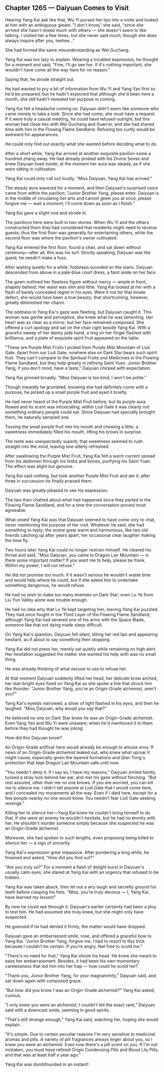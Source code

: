## Chapter 1265 — Daiyuan Comes to Visit

Hearing Yang Kai ask like that, Wu Yi pursed her lips into a smile and looked at him with an ambiguous gleam. "I don't know,"
she said, "since she arrived she hasn't mixed much with others — she doesn't seem to like talking. I visited her a few times, but she never said much; though she does always inquire after you, teehee..."

She had formed the same misunderstanding as Wei Guchang.

Yang Kai was too lazy to explain. Wearing a troubled expression, he thought for a moment and said, "Fine, I'll go see her. If it's nothing important, she wouldn't have come all the way here for no reason."

Saying that, he strode straight out.

He had wanted to pry a bit of information from Wu Yi and Yang Yan first so he'd be prepared, but he hadn't expected that although she'd been here a month, she still hadn't revealed her purpose in coming.

Yang Kai felt a headache coming on. Daiyuan didn't seem like someone who came merely to take a look. Since she had come, she must have a request. If it were truly a casual meeting, he could have refused outright, but this woman had close ties with Wei Guchang and Xuan'er, and she had shared time with him in the Flowing Flame Sandland. Refusing too curtly would be awkward for appearances.

He could only find out exactly what she wanted before deciding what to do.

After a short while, Yang Kai arrived at another exquisite pavilion some a hundred zhang away. He had already probed with his Divine Sense and knew Daiyuan lived inside; at the moment her aura was steady, as if she were sitting in cultivation.

Yang Kai could only call out loudly, "Miss Daiyuan, Yang Kai has arrived."

The steady aura wavered for a moment, and then Daiyuan's surprised voice came from within the pavilion: "Junior Brother Yang, please enter. Daiyuan is in the middle of circulating her arts and cannot greet you at once, please forgive me — wait a moment; I'll come down as soon as I finish."

Yang Kai gave a slight nod and strode in.

The pavilions here were built in two stories. When Wu Yi and the others constructed them they had considered that residents might need to receive guests; thus the first floor was generally for entertaining others, while the second floor was where the pavilion's owner cultivated.

Yang Kai entered the first floor, found a chair, and sat down without ceremony—after all, this was his turf. Strictly speaking, Daiyuan was the guest; he needn't make a fuss.

After waiting quietly for a while, footsteps sounded on the stairs. Daiyuan descended from above in a pale-blue court dress, a faint smile on her face.

The gown outlined her flawless figure without mercy — ample in front, shapely behind. Her waist was slim and lithe. Yang Kai looked at her with a flash of barely concealed regret in his eyes. Were it not for that innate defect, she would have been a true beauty; that shortcoming, however, greatly diminished her charm.

The oddness in Yang Kai's gaze was fleeting, but Daiyuan caught it. This woman was gentle and perceptive; she knew what he was lamenting. Her heart was as clear as a mirror, but her face remained composed. She offered a curt apology and sat on the chair right beside Yang Kai. With a graceful sweep of her dainty jade hand, a ring on her finger flashed with brilliance, and a plate of exquisite spirit fruit appeared on the table.

"These are Purple Mist Fruits I picked from Purple Mist Mountain of Liuli Gate. Apart from our Liuli Gate, nowhere else on Dark Star bears such spirit fruit. They can't compare to the Spiritual Fruits and Medicines in the Flowing Flame Sandland, but they help greatly in refining Saint Yuan. Junior Brother Yang, if you don't mind, have a taste," Daiyuan chirped with expectation.

Yang Kai grinned broadly. "Miss Daiyuan is too kind; I won't be polite."

Though inwardly he grumbled, knowing she had definitely come with a purpose, he picked up a small purple fruit and eyed it briefly.

He had never heard of the Purple Mist Fruit before, but its purple aura flowed and its scent was intoxicating; within Liuli Gate it was clearly not something ordinary people could eat. Since Daiyuan had specially brought them, he naturally sampled one.

Tossing the small purple fruit into his mouth and chewing a little, a sweetness immediately filled his mouth, lifting his brows in surprise.

The taste was unexpectedly superb; that sweetness seemed to rush straight into the mind, leaving one utterly refreshed.

After swallowing the Purple Mist Fruit, Yang Kai felt a warm current spread from his abdomen through his limbs and bones, purifying his Saint Yuan. The effect was slight but genuine.

Yang Kai said nothing, but took another Purple Mist Fruit and ate it; after three in succession he finally praised them.

Daiyuan was greatly pleased to see his expression.

The two then chatted about what had happened since they parted in the Flowing Flame Sandland, and for a time the conversation proved most agreeable.

What vexed Yang Kai was that Daiyuan seemed to have come only to chat, never mentioning the purpose of her visit. Whatever he said, she had something to reply; the scene grew warm and harmonious, like two old friends catching up after years apart, her occasional clear laughter making the time fly.

Two hours later Yang Kai could no longer restrain himself. He cleared his throat and said, "Miss Daiyuan, you came to Dragon Lair Mountain — is there some important matter? If you want me to help, please be frank. Within my power, I will not refuse."

He did not promise too much: if it wasn't serious he wouldn't waste time and would help where he could, but if she asked him to undertake something dangerous, he would refuse.

He had no wish to make too many enemies on Dark Star; even Lu Ye from Liu Yun Valley alone was trouble enough.

He had no idea why that Lu Ye kept targeting him, leaving Yang Kai puzzled. They had once fought in the Third Layer of the Flowing Flame Sandland; although Yang Kai had severed one of his arms with the Space Blade, someone like that not dying made sleep difficult.

On Yang Kai's question, Daiyuan fell silent, biting her red lips and appearing hesitant, as if about to say something then stopping.

Yang Kai did not press her, merely sat quietly while remaining on high alert. Her hesitation suggested the matter she wanted his help with was no small thing.

He was already thinking of what excuse to use to refuse her.

At that moment Daiyuan suddenly lifted her head, her delicate brow arched, her star-bright eyes fixed on Yang Kai as she spoke a line that struck him like thunder: "Junior Brother Yang, you're an Origin-Grade alchemist, aren't you?"

Yang Kai's eyelids narrowed; a sliver of light flashed in his eyes, and then he laughed. "Miss Daiyuan, why would you say that?"

He believed no one on Dark Star knew he was an Origin-Grade alchemist. Even Yang Yan and Wu Yi were unaware; when he'd mentioned it to them before they had thought he was joking.

How did this Daiyuan know?

An Origin-Grade artificer here would already be enough to arouse envy. If news of an Origin-Grade alchemist leaked out, who knew what uproar it might cause, especially given the layered formations and Qian Tong's protection that kept Dragon Lair Mountain safe until now.

"You needn't deny it. If I say so, I have my reasons," Daiyuan smiled faintly, tucked a stray lock behind her ear, and met his gaze without flinching. "But rest assured, other than me no one knows. If you are worried, you can kill me to silence me. I didn't tell anyone at Liuli Gate that I would come here, and I concealed my movements all the way. Even if I died here, except for a few people nearby no one would know. You needn't fear Liuli Gate seeking revenge."

Killing her to silence her—Yang Kai knew he couldn't bring himself to do that. If she were an enemy he wouldn't hesitate, but he had no enmity with her. He shouldn't murder someone simply because she suspected he was an Origin-Grade alchemist.

Moreover, she had spoken to such lengths, even proposing being killed to silence her — a sign of sincerity.

Yang Kai's expression grew impassive. After pondering a long while, he frowned and asked, "How did you find out?"

"Are you truly so?" For a moment a flash of delight burst in Daiyuan's usually calm eyes; she stared at Yang Kai with an urgency that refused to be hidden.

Yang Kai was taken aback, then let out a wry laugh and secretly ground his teeth before clasping his fists. “Miss, you’re truly devious — I, Yang Kai, have learned my lesson!”

By now he could see through it: Daiyuan's earlier certainty had been a ploy to test him. He had assumed she truly knew, but she might only have suspected.

He guessed if he had denied it firmly, the matter would have dropped.

Daiyuan gave an embarrassed smile, rose, and offered a graceful bow to Yang Kai. "Junior Brother Yang, forgive me. I had to resort to this trick because I couldn't be certain. If you're angry, feel free to scold me."

"There's no need for that," Yang Kai shook his head. He knew she meant to ease her embarrassment. Besides, it had been his own momentary carelessness that led him into her trap — how could he scold her?

"Thank you, Junior Brother Yang, for your magnanimity," Daiyuan said, and sat down again with composed grace.

"But how did you know I was an Origin-Grade alchemist?" Yang Kai asked, curious.

"I only knew you were an alchemist; I couldn't tell the exact rank," Daiyuan said with a downcast smile, seeming in good spirits.

"That's still strange enough," Yang Kai said, watching her, hoping she would explain.

"It's simple. Due to certain peculiar reasons I'm very sensitive to medicinal aromas and pills. A variety of pill fragrances always linger about you, so I knew you were an alchemist. Even now there's a pill scent on you. If I'm not mistaken, you must have refined Origin Condensing Pills and Blood Lily Pills, and that was at least half a year ago."

Yang Kai was dumbfounded in an instant!